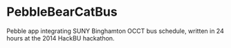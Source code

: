 PebbleBearCatBus
================

Pebble app integrating SUNY Binghamton OCCT bus schedule, written in 24 hours at the 2014 HackBU hackathon.
